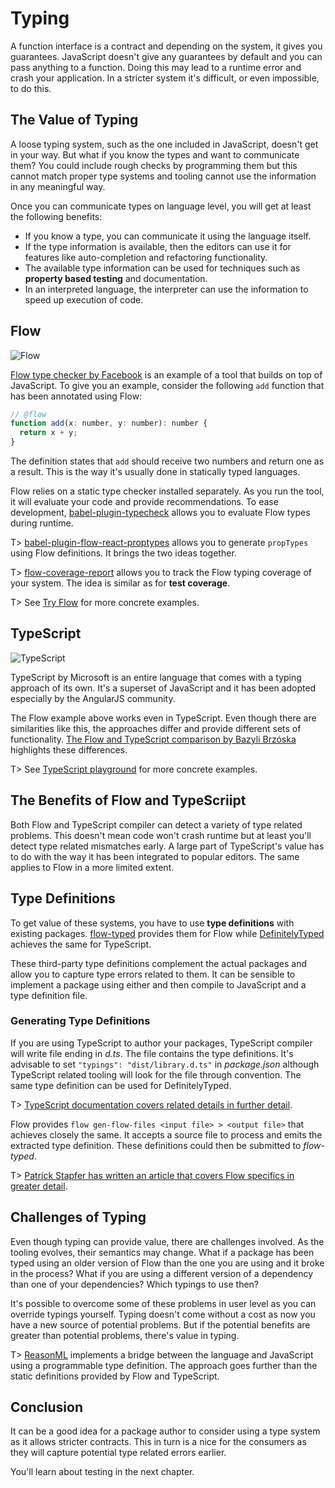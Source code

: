 # Typing

A function interface is a contract and depending on the system, it gives you guarantees. JavaScript doesn't give any guarantees by default and you can pass anything to a function. Doing this may lead to a runtime error and crash your application. In a stricter system it's difficult, or even impossible, to do this.

## The Value of Typing

A loose typing system, such as the one included in JavaScript, doesn't get in your way. But what if you know the types and want to communicate them? You could include rough checks by programming them but this cannot match proper type systems and tooling cannot use the information in any meaningful way.

Once you can communicate types on language level, you will get at least the following benefits:

* If you know a type, you can communicate it using the language itself.
* If the type information is available, then the editors can use it for features like auto-completion and refactoring functionality.
* The available type information can be used for techniques such as **property based testing** and documentation.
* In an interpreted language, the interpreter can use the information to speed up execution of code.

## Flow

![Flow](images/flow.png)

[Flow type checker by Facebook](https://flow.org/) is an example of a tool that builds on top of JavaScript. To give you an example, consider the following `add` function that has been annotated using Flow:

<!-- textlint-disable -->

<!-- skip-example -->
```javascript
// @flow
function add(x: number, y: number): number {
  return x + y;
}
```

<!-- textlint-enable -->

The definition states that `add` should receive two numbers and return one as a result. This is the way it's usually done in statically typed languages.

Flow relies on a static type checker installed separately. As you run the tool, it will evaluate your code and provide recommendations. To ease development, [babel-plugin-typecheck](https://www.npmjs.com/package/babel-plugin-typecheck) allows you to evaluate Flow types during runtime.

T> [babel-plugin-flow-react-proptypes](https://www.npmjs.com/package/babel-plugin-flow-react-proptypes) allows you to generate `propTypes` using Flow definitions. It brings the two ideas together.

T> [flow-coverage-report](https://www.npmjs.com/package/flow-coverage-report) allows you to track the Flow typing coverage of your system. The idea is similar as for **test coverage**.

T> See [Try Flow](https://tryflow.org/) for more concrete examples.

## TypeScript

![TypeScript](images/typescript.png)

TypeScript by Microsoft is an entire language that comes with a typing approach of its own. It's a superset of JavaScript and it has been adopted especially by the AngularJS community.

The Flow example above works even in TypeScript. Even though there are similarities like this, the approaches differ and provide different sets of functionality. [The Flow and TypeScript comparison by Bazyli Brzóska](https://github.com/niieani/typescript-vs-flowtype) highlights these differences.

T> See [TypeScript playground](https://www.typescriptlang.org/play/index.html) for more concrete examples.

## The Benefits of Flow and TypeScriipt

Both Flow and TypeScript compiler can detect a variety of type related problems. This doesn't mean code won't crash runtime but at least you'll detect type related mismatches early. A large part of TypeScript's value has to do with the way it has been integrated to popular editors. The same applies to Flow in a more limited extent.

## Type Definitions

To get value of these systems, you have to use **type definitions** with existing packages. [flow-typed](https://github.com/flowtype/flow-typed) provides them for Flow while [DefinitelyTyped](http://definitelytyped.org/) achieves the same for TypeScript.

These third-party type definitions complement the actual packages and allow you to capture type errors related to them. It can be sensible to implement a package using either and then compile to JavaScript and a type definition file.

### Generating Type Definitions

If you are using TypeScript to author your packages, TypeScript compiler will write file ending in _d.ts_. The file contains the type definitions. It's advisable to set `"typings": "dist/library.d.ts"` in _package.json_ although TypeScript related tooling will look for the file through convention. The same type definition can be used for DefinitelyTyped.

T> [TypeScript documentation covers related details in further detail](https://www.typescriptlang.org/docs/handbook/declaration-files/publishing.html).

Flow provides `flow gen-flow-files <input file> > <output file>` that achieves closely the same. It accepts a source file to process and emits the extracted type definition. These definitions could then be submitted to _flow-typed_.

T> [Patrick Stapfer has written an article that covers Flow specifics in greater detail](https://medium.com/netscape/shipping-flowtype-definitions-in-npm-packages-c987917efb65).

## Challenges of Typing

Even though typing can provide value, there are challenges involved. As the tooling evolves, their semantics may change. What if a package has been typed using an older version of Flow than the one you are using and it broke in the process? What if you are using a different version of a dependency than one of your dependencies? Which typings to use then?

It's possible to overcome some of these problems in user level as you can override typings yourself. Typing doesn't come without a cost as now you have a new source of potential problems. But if the potential benefits are greater than potential problems, there's value in typing.

T> [ReasonML](https://reasonml.github.io/) implements a bridge between the language and JavaScript using a programmable type definition. The approach goes further than the static definitions provided by Flow and TypeScript.

## Conclusion

It can be a good idea for a package author to consider using a type system as it allows stricter contracts. This in turn is a nice for the consumers as they will capture potential type related errors earlier.

You'll learn about testing in the next chapter.
